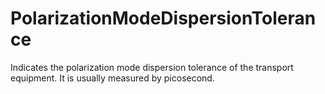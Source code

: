 PolarizationModeDispersionTolerance
===================================

Indicates the polarization mode dispersion tolerance of the transport equipment. It is usually measured by picosecond.
